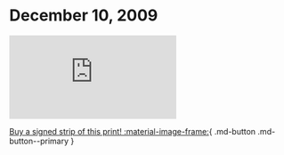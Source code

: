 # December 10, 2009

![](https://www.achewood.com/comic.php?date=12102009)

[Buy a signed strip of this print! :material-image-frame:](https://achewood-holiday-pop-up.myshopify.com/products/strip#12102009){ .md-button .md-button--primary }
